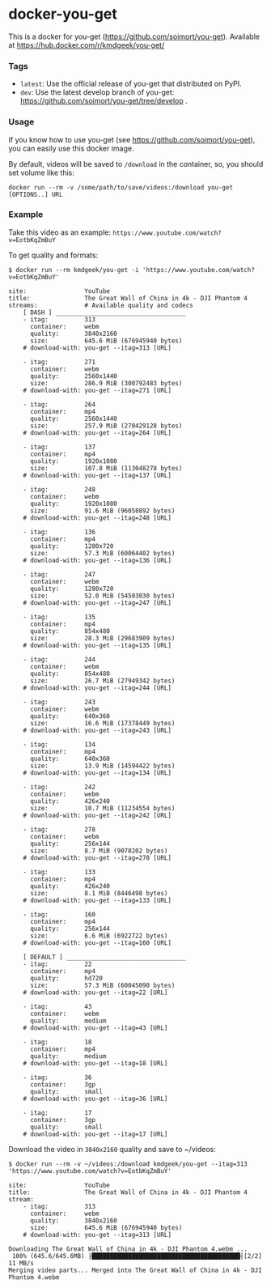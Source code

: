 # docker-you-get
This is a docker for you-get (https://github.com/soimort/you-get). Available at https://hub.docker.com/r/kmdgeek/you-get/


### Tags
- `latest`: Use the official release of you-get that distributed on PyPI.
- `dev`: Use the latest develop branch of you-get: https://github.com/soimort/you-get/tree/develop .

### Usage
If you know how to use you-get (see https://github.com/soimort/you-get), you can easily use this docker image.

By default, videos will be saved to `/download` in the container, so, you should set volume like this:

```shell
docker run --rm -v /some/path/to/save/videos:/download you-get [OPTIONS..] URL
```

### Example
Take this video as an example: `https://www.youtube.com/watch?v=EotbKqZmBuY`

To get quality and formats:

```shell
$ docker run --rm kmdgeek/you-get -i 'https://www.youtube.com/watch?v=EotbKqZmBuY'

site:                YouTube
title:               The Great Wall of China in 4k - DJI Phantom 4
streams:             # Available quality and codecs
    [ DASH ] ____________________________________
    - itag:          313
      container:     webm
      quality:       3840x2160
      size:          645.6 MiB (676945940 bytes)
    # download-with: you-get --itag=313 [URL]

    - itag:          271
      container:     webm
      quality:       2560x1440
      size:          286.9 MiB (300792483 bytes)
    # download-with: you-get --itag=271 [URL]

    - itag:          264
      container:     mp4
      quality:       2560x1440
      size:          257.9 MiB (270429128 bytes)
    # download-with: you-get --itag=264 [URL]

    - itag:          137
      container:     mp4
      quality:       1920x1080
      size:          107.8 MiB (113048278 bytes)
    # download-with: you-get --itag=137 [URL]

    - itag:          248
      container:     webm
      quality:       1920x1080
      size:          91.6 MiB (96058892 bytes)
    # download-with: you-get --itag=248 [URL]

    - itag:          136
      container:     mp4
      quality:       1280x720
      size:          57.3 MiB (60064402 bytes)
    # download-with: you-get --itag=136 [URL]

    - itag:          247
      container:     webm
      quality:       1280x720
      size:          52.0 MiB (54503030 bytes)
    # download-with: you-get --itag=247 [URL]

    - itag:          135
      container:     mp4
      quality:       854x480
      size:          28.3 MiB (29683909 bytes)
    # download-with: you-get --itag=135 [URL]

    - itag:          244
      container:     webm
      quality:       854x480
      size:          26.7 MiB (27949342 bytes)
    # download-with: you-get --itag=244 [URL]

    - itag:          243
      container:     webm
      quality:       640x360
      size:          16.6 MiB (17378449 bytes)
    # download-with: you-get --itag=243 [URL]

    - itag:          134
      container:     mp4
      quality:       640x360
      size:          13.9 MiB (14594422 bytes)
    # download-with: you-get --itag=134 [URL]

    - itag:          242
      container:     webm
      quality:       426x240
      size:          10.7 MiB (11234554 bytes)
    # download-with: you-get --itag=242 [URL]

    - itag:          278
      container:     webm
      quality:       256x144
      size:          8.7 MiB (9078202 bytes)
    # download-with: you-get --itag=278 [URL]

    - itag:          133
      container:     mp4
      quality:       426x240
      size:          8.1 MiB (8446498 bytes)
    # download-with: you-get --itag=133 [URL]

    - itag:          160
      container:     mp4
      quality:       256x144
      size:          6.6 MiB (6922722 bytes)
    # download-with: you-get --itag=160 [URL]

    [ DEFAULT ] _________________________________
    - itag:          22
      container:     mp4
      quality:       hd720
      size:          57.3 MiB (60045090 bytes)
    # download-with: you-get --itag=22 [URL]

    - itag:          43
      container:     webm
      quality:       medium
    # download-with: you-get --itag=43 [URL]

    - itag:          18
      container:     mp4
      quality:       medium
    # download-with: you-get --itag=18 [URL]

    - itag:          36
      container:     3gp
      quality:       small
    # download-with: you-get --itag=36 [URL]

    - itag:          17
      container:     3gp
      quality:       small
    # download-with: you-get --itag=17 [URL]
```


Download the video in `3840x2160` quality and save to ~/videos:

```shell
$ docker run --rm -v ~/videos:/download kmdgeek/you-get --itag=313 'https://www.youtube.com/watch?v=EotbKqZmBuY'

site:                YouTube
title:               The Great Wall of China in 4k - DJI Phantom 4
stream:
    - itag:          313
      container:     webm
      quality:       3840x2160
      size:          645.6 MiB (676945940 bytes)
    # download-with: you-get --itag=313 [URL]

Downloading The Great Wall of China in 4k - DJI Phantom 4.webm ...
 100% (645.6/645.6MB) ├█████████████████████████████████████████┤[2/2]   11 MB/s
Merging video parts... Merged into The Great Wall of China in 4k - DJI Phantom 4.webm
```
